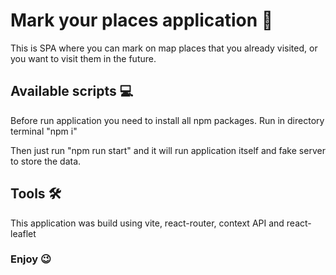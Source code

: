 # Mark your places application 🏰

This is SPA where you can mark on map places that you already visited,
or you want to visit them in the future.

## Available scripts 💻

Before run application you need to install all npm packages.
Run in directory terminal "npm i"

Then just run "npm run start" and it will run application itself and
fake server to store the data.

## Tools 🛠

This application was build using vite, react-router, context API and react-leaflet

### Enjoy 😉